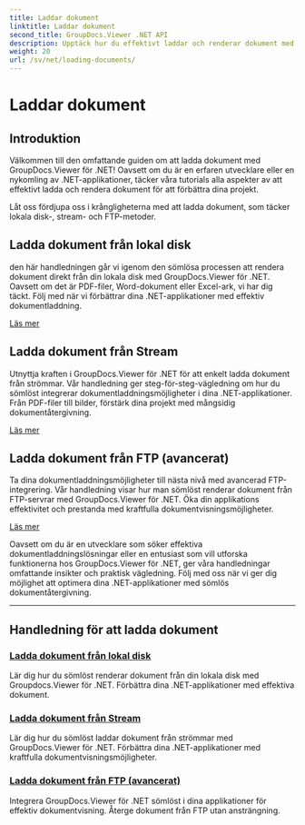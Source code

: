 ```yaml
---
title: Laddar dokument
linktitle: Laddar dokument
second_title: GroupDocs.Viewer .NET API
description: Upptäck hur du effektivt laddar och renderar dokument med GroupDocs.Viewer .NET. Utforska självstudier för lokal disk, stream och FTP-laddning för förbättrade .NET-appar.
weight: 20
url: /sv/net/loading-documents/
---
```


# Laddar dokument

## Introduktion

Välkommen till den omfattande guiden om att ladda dokument med GroupDocs.Viewer för .NET! Oavsett om du är en erfaren utvecklare eller en nykomling av .NET-applikationer, täcker våra tutorials alla aspekter av att effektivt ladda och rendera dokument för att förbättra dina projekt.

Låt oss fördjupa oss i krångligheterna med att ladda dokument, som täcker lokala disk-, stream- och FTP-metoder.

## Ladda dokument från lokal disk

den här handledningen går vi igenom den sömlösa processen att rendera dokument direkt från din lokala disk med GroupDocs.Viewer för .NET. Oavsett om det är PDF-filer, Word-dokument eller Excel-ark, vi har dig täckt. Följ med när vi förbättrar dina .NET-applikationer med effektiv dokumentladdning.

[Läs mer](./loading-document-local-disk/)

## Ladda dokument från Stream

Utnyttja kraften i GroupDocs.Viewer för .NET för att enkelt ladda dokument från strömmar. Vår handledning ger steg-för-steg-vägledning om hur du sömlöst integrerar dokumentladdningsmöjligheter i dina .NET-applikationer. Från PDF-filer till bilder, förstärk dina projekt med mångsidig dokumentåtergivning.

[Läs mer](./loading-document-stream/)

## Ladda dokument från FTP (avancerat)

Ta dina dokumentladdningsmöjligheter till nästa nivå med avancerad FTP-integrering. Vår handledning visar hur man sömlöst renderar dokument från FTP-servrar med GroupDocs.Viewer för .NET. Öka din applikations effektivitet och prestanda med kraftfulla dokumentvisningsmöjligheter.

[Läs mer](./loading-document-ftp/)

Oavsett om du är en utvecklare som söker effektiva dokumentladdningslösningar eller en entusiast som vill utforska funktionerna hos GroupDocs.Viewer för .NET, ger våra handledningar omfattande insikter och praktisk vägledning. Följ med oss när vi ger dig möjlighet att optimera dina .NET-applikationer med sömlös dokumentåtergivning.

---
## Handledning för att ladda dokument
### [Ladda dokument från lokal disk](./loading-document-local-disk/)
Lär dig hur du sömlöst renderar dokument från din lokala disk med Groupdocs.Viewer för .NET. Förbättra dina .NET-applikationer med effektiva dokument.
### [Ladda dokument från Stream](./loading-document-stream/)
Lär dig hur du sömlöst laddar dokument från strömmar med GroupDocs.Viewer för .NET. Förbättra dina .NET-applikationer med kraftfulla dokumentvisningsmöjligheter.
### [Ladda dokument från FTP (avancerat)](./loading-document-ftp/)
Integrera GroupDocs.Viewer för .NET sömlöst i dina applikationer för effektiv dokumentvisning. Återge dokument från FTP utan ansträngning.